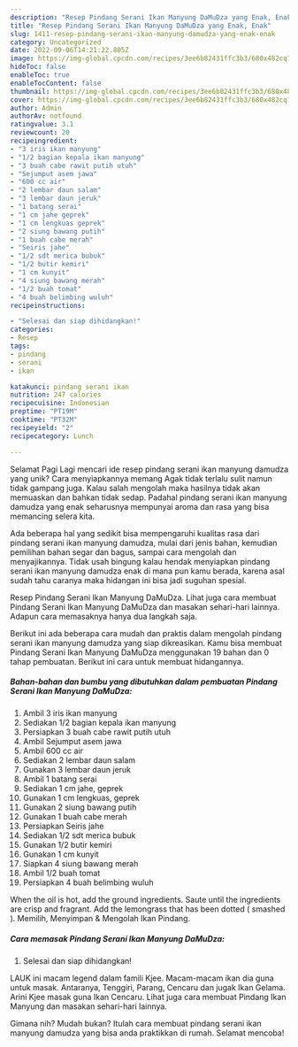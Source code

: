 ```yaml
---
description: "Resep Pindang Serani Ikan Manyung DaMuDza yang Enak, Enak"
title: "Resep Pindang Serani Ikan Manyung DaMuDza yang Enak, Enak"
slug: 1411-resep-pindang-serani-ikan-manyung-damudza-yang-enak-enak
category: Uncategorized
date: 2022-09-06T14:21:22.805Z
image: https://img-global.cpcdn.com/recipes/3ee6b82431ffc3b3/680x482cq70/pindang-serani-ikan-manyung-damudza-foto-resep-utama.jpg
hideToc: false
enableToc: true
enableTocContent: false
thumbnail: https://img-global.cpcdn.com/recipes/3ee6b82431ffc3b3/680x482cq70/pindang-serani-ikan-manyung-damudza-foto-resep-utama.jpg
cover: https://img-global.cpcdn.com/recipes/3ee6b82431ffc3b3/680x482cq70/pindang-serani-ikan-manyung-damudza-foto-resep-utama.jpg
author: Admin
authorAv: notfound
ratingvalue: 3.1
reviewcount: 20
recipeingredient:
- "3 iris ikan manyung"
- "1/2 bagian kepala ikan manyung"
- "3 buah cabe rawit putih utuh"
- "Sejumput asem jawa"
- "600 cc air"
- "2 lembar daun salam"
- "3 lembar daun jeruk"
- "1 batang serai"
- "1 cm jahe geprek"
- "1 cm lengkuas geprek"
- "2 siung bawang putih"
- "1 buah cabe merah"
- "Seiris jahe"
- "1/2 sdt merica bubuk"
- "1/2 butir kemiri"
- "1 cm kunyit"
- "4 siung bawang merah"
- "1/2 buah tomat"
- "4 buah belimbing wuluh"
recipeinstructions:

- "Selesai dan siap dihidangkan!"
categories:
- Resep
tags:
- pindang
- serani
- ikan

katakunci: pindang serani ikan 
nutrition: 247 calories
recipecuisine: Indonesian
preptime: "PT19M"
cooktime: "PT32M"
recipeyield: "2"
recipecategory: Lunch

---
```



Selamat Pagi Lagi mencari ide resep pindang serani ikan manyung damudza yang unik? Cara menyiapkannya memang Agak tidak terlalu sulit namun tidak gampang juga. Kalau salah mengolah maka hasilnya tidak akan memuaskan dan bahkan tidak sedap. Padahal pindang serani ikan manyung damudza yang enak seharusnya mempunyai aroma dan rasa yang bisa memancing selera kita.


Ada beberapa hal yang sedikit bisa mempengaruhi kualitas rasa dari pindang serani ikan manyung damudza, mulai dari jenis bahan, kemudian pemilihan bahan segar dan bagus, sampai cara mengolah dan menyajikannya. Tidak usah bingung kalau hendak menyiapkan pindang serani ikan manyung damudza enak di mana pun kamu berada, karena asal sudah tahu caranya maka hidangan ini bisa jadi suguhan spesial.

Resep Pindang Serani Ikan Manyung DaMuDza. Lihat juga cara membuat Pindang Serani Ikan Manyung DaMuDza dan masakan sehari-hari lainnya. Adapun cara memasaknya hanya dua langkah saja.


Berikut ini ada beberapa cara mudah dan praktis dalam mengolah pindang serani ikan manyung damudza yang siap dikreasikan. Kamu bisa membuat Pindang Serani Ikan Manyung DaMuDza menggunakan 19 bahan dan 0 tahap pembuatan. Berikut ini cara untuk membuat hidangannya.

<!--inarticleads1-->

##### Bahan-bahan dan bumbu yang dibutuhkan dalam pembuatan Pindang Serani Ikan Manyung DaMuDza:

1. Ambil 3 iris ikan manyung
1. Sediakan 1/2 bagian kepala ikan manyung
1. Persiapkan 3 buah cabe rawit putih utuh
1. Ambil Sejumput asem jawa
1. Ambil 600 cc air
1. Sediakan 2 lembar daun salam
1. Gunakan 3 lembar daun jeruk
1. Ambil 1 batang serai
1. Sediakan 1 cm jahe, geprek
1. Gunakan 1 cm lengkuas, geprek
1. Gunakan 2 siung bawang putih
1. Gunakan 1 buah cabe merah
1. Persiapkan Seiris jahe
1. Sediakan 1/2 sdt merica bubuk
1. Gunakan 1/2 butir kemiri
1. Gunakan 1 cm kunyit
1. Siapkan 4 siung bawang merah
1. Ambil 1/2 buah tomat
1. Persiapkan 4 buah belimbing wuluh


When the oil is hot, add the ground ingredients. Saute until the ingredients are crisp and fragrant. Add the lemongrass that has been dotted ( smashed ). Memilih, Menyimpan &amp; Mengolah Ikan Pindang. 

<!--inarticleads2-->

##### Cara memasak Pindang Serani Ikan Manyung DaMuDza:


1. Selesai dan siap dihidangkan!

LAUK ini macam legend dalam famili Kjee. Macam-macam ikan dia guna untuk masak. Antaranya, Tenggiri, Parang, Cencaru dan jugak Ikan Gelama. Arini Kjee masak guna Ikan Cencaru. Lihat juga cara membuat Pindang Ikan Manyung dan masakan sehari-hari lainnya. 

Gimana nih? Mudah bukan? Itulah cara membuat pindang serani ikan manyung damudza yang bisa anda praktikkan di rumah. Selamat mencoba!
